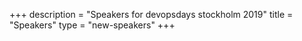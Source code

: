 +++
description = "Speakers for devopsdays stockholm 2019"
title = "Speakers"
type = "new-speakers"
+++